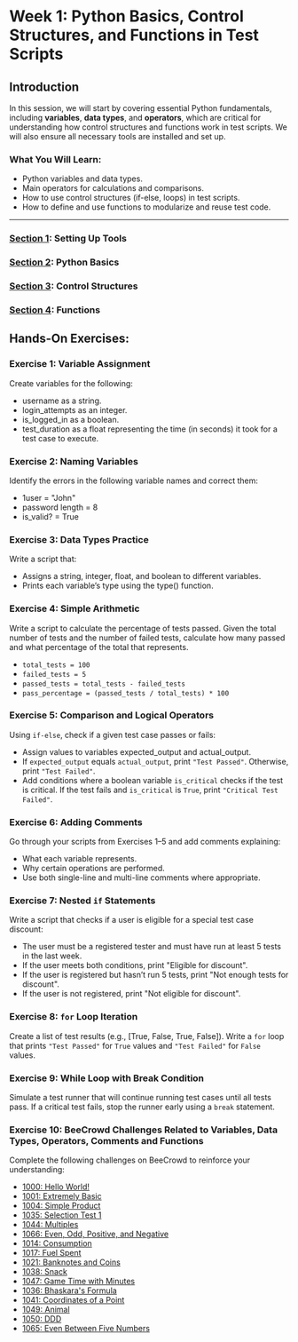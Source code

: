 # Week 1: Python Basics, Control Structures, and Functions in Test Scripts

## Introduction

In this session, we will start by covering essential Python fundamentals, including **variables**, **data types**, and **operators**, which are critical for understanding how control structures and functions work in test scripts. We will also ensure all necessary tools are installed and set up.

### What You Will Learn:
- Python variables and data types.
- Main operators for calculations and comparisons.
- How to use control structures (if-else, loops) in test scripts.
- How to define and use functions to modularize and reuse test code.

---


### [Section 1](section01.md): Setting Up Tools

### [Section 2](section02.md): Python Basics

### [Section 3](section03.md): Control Structures

### [Section 4](section04.md): Functions

## Hands-On Exercises:
### Exercise 1: Variable Assignment

Create variables for the following:
- username as a string.
- login_attempts as an integer.
- is_logged_in as a boolean.
- test_duration as a float representing the time (in seconds) it took for a test case to execute.


### Exercise 2: Naming Variables

Identify the errors in the following variable names and correct them:
- 1user = "John"
- password length = 8
- is_valid? = True


### Exercise 3: Data Types Practice

Write a script that:
- Assigns a string, integer, float, and boolean to different variables.
- Prints each variable’s type using the type() function.


### Exercise 4: Simple Arithmetic

Write a script to calculate the percentage of tests passed. Given the total number of tests and the number of failed tests, calculate how many passed and what percentage of the total that represents.
- `total_tests = 100`
- `failed_tests = 5`
- `passed_tests = total_tests - failed_tests`
- `pass_percentage = (passed_tests / total_tests) * 100`


### Exercise 5: Comparison and Logical Operators

Using `if-else`, check if a given test case passes or fails:
- Assign values to variables expected_output and actual_output.
- If `expected_output` equals `actual_output`, print `"Test Passed"`. Otherwise, print `"Test Failed"`.
- Add conditions where a boolean variable `is_critical` checks if the test is critical. If the test fails and `is_critical` is `True`, print `"Critical Test Failed"`.


### Exercise 6: Adding Comments

Go through your scripts from Exercises 1–5 and add comments explaining:
- What each variable represents.
- Why certain operations are performed.
- Use both single-line and multi-line comments where appropriate.


### Exercise 7: Nested `if` Statements

Write a script that checks if a user is eligible for a special test case discount:
- The user must be a registered tester and must have run at least 5 tests in the last week.
- If the user meets both conditions, print "Eligible for discount".
- If the user is registered but hasn’t run 5 tests, print "Not enough tests for discount".
- If the user is not registered, print "Not eligible for discount".


### Exercise 8: `for` Loop Iteration
Create a list of test results (e.g., [True, False, True, False]). Write a `for` loop that prints `"Test Passed"` for `True` values and `"Test Failed"` for `False` values.


### Exercise 9: While Loop with Break Condition
Simulate a test runner that will continue running test cases until all tests pass. If a critical test fails, stop the runner early using a `break` statement.

### Exercise 10: BeeCrowd Challenges Related to Variables, Data Types, Operators, Comments and Functions
Complete the following challenges on BeeCrowd to reinforce your understanding:
- [1000: Hello World!](https://judge.beecrowd.com/en/problems/view/1000)
- [1001: Extremely Basic](https://judge.beecrowd.com/en/problems/view/1001)
- [1004: Simple Product](https://judge.beecrowd.com/en/problems/view/1004)
- [1035: Selection Test 1](https://judge.beecrowd.com/en/problems/view/1035)
- [1044: Multiples](https://judge.beecrowd.com/en/problems/view/1044)
- [1066: Even, Odd, Positive, and Negative](https://judge.beecrowd.com/en/problems/view/1066)
- [1014: Consumption](https://judge.beecrowd.com/en/problems/view/1014)
- [1017: Fuel Spent](https://judge.beecrowd.com/en/problems/view/1017)
- [1021: Banknotes and Coins](https://judge.beecrowd.com/en/problems/view/1021)
- [1038: Snack](https://judge.beecrowd.com/en/problems/view/1038)
- [1047: Game Time with Minutes](https://judge.beecrowd.com/en/problems/view/1047)
- [1036: Bhaskara's Formula](https://judge.beecrowd.com/en/problems/view/1036)
- [1041: Coordinates of a Point](https://judge.beecrowd.com/en/problems/view/1041)
- [1049: Animal](https://judge.beecrowd.com/en/problems/view/1049)
- [1050: DDD](https://judge.beecrowd.com/en/problems/view/1050)
- [1065: Even Between Five Numbers](https://judge.beecrowd.com/en/problems/view/1065)
